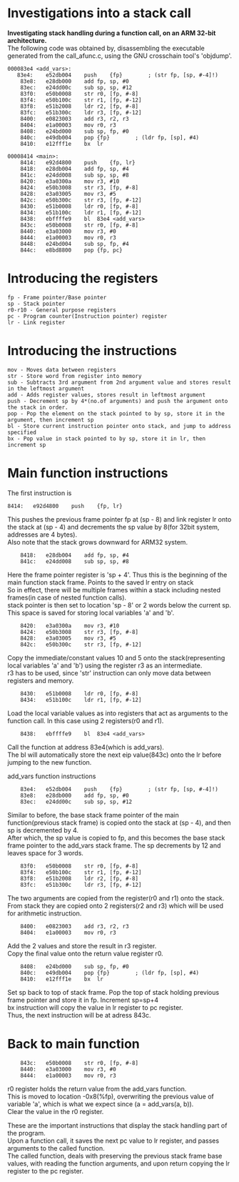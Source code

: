 # Investigations into a stack call

**Investigating stack handling during a function call, on an ARM 32-bit architecture.** <br>
The following code was obtained by, disassembling the executable generated from the call\_afunc.c, using the GNU crosschain tool's 'objdump'.
```
000083e4 <add_vars>:
   83e4:	e52db004 	push	{fp}		; (str fp, [sp, #-4]!)
    83e8:	e28db000 	add	fp, sp, #0
    83ec:	e24dd00c 	sub	sp, sp, #12
    83f0:	e50b0008 	str	r0, [fp, #-8]
    83f4:	e50b100c 	str	r1, [fp, #-12]
    83f8:	e51b2008 	ldr	r2, [fp, #-8]
    83fc:	e51b300c 	ldr	r3, [fp, #-12]
    8400:	e0823003 	add	r3, r2, r3
    8404:	e1a00003 	mov	r0, r3
    8408:	e24bd000 	sub	sp, fp, #0
    840c:	e49db004 	pop	{fp}		; (ldr fp, [sp], #4)
    8410:	e12fff1e 	bx	lr

00008414 <main>:
    8414:	e92d4800 	push	{fp, lr}
    8418:	e28db004 	add	fp, sp, #4
    841c:	e24dd008 	sub	sp, sp, #8
    8420:	e3a0300a 	mov	r3, #10
    8424:	e50b3008 	str	r3, [fp, #-8]
    8428:	e3a03005 	mov	r3, #5
    842c:	e50b300c 	str	r3, [fp, #-12]
    8430:	e51b0008 	ldr	r0, [fp, #-8]
    8434:	e51b100c 	ldr	r1, [fp, #-12]
    8438:	ebffffe9 	bl	83e4 <add_vars>
    843c:	e50b0008 	str	r0, [fp, #-8]
    8440:	e3a03000 	mov	r3, #0
    8444:	e1a00003 	mov	r0, r3
    8448:	e24bd004 	sub	sp, fp, #4
    844c:	e8bd8800 	pop	{fp, pc}

```
# Introducing the registers

```
fp - Frame pointer/Base pointer
sp - Stack pointer
r0-r10 - General purpose registers
pc - Program counter(Instruction pointer) register
lr - Link register
```

# Introducing the instructions
```
mov - Moves data between registers
str - Store word from register into memory
sub - Subtracts 3rd argument from 2nd argument value and stores result in the leftmost argument
add - Adds register values, stores result in leftmost argument
push - Decrement sp by 4*(no.of arguments) and push the argument onto the stack in order.
pop - Pop the element on the stack pointed to by sp, store it in the argument, then increment sp 
bl - Store current instruction pointer onto stack, and jump to address specified
bx - Pop value in stack pointed to by sp, store it in lr, then increment sp

```
# Main function instructions

The first instruction is 
```
8414:	e92d4800 	push	{fp, lr}
```
This pushes the previous frame pointer fp at (sp - 8) and link register lr onto the stack at (sp - 4) and decrements the sp value by 8(for 32bit system, addresses are 4 bytes). <br>
Also note that the stack grows downward for ARM32 system. <br>

```
    8418:	e28db004 	add	fp, sp, #4
    841c:	e24dd008 	sub	sp, sp, #8
```
Here the frame pointer register is 'sp + 4'. Thus this is the beginning of the main function stack frame. Points to the saved lr entry on stack <br>
So in effect, there will be multiple frames within a stack including nested frames(in case of nested function calls). <br>
stack pointer is then set to location 'sp - 8' or 2 words below the current sp. This space is saved for storing local variables 'a' and 'b'.

```
    8420:	e3a0300a 	mov	r3, #10
    8424:	e50b3008 	str	r3, [fp, #-8]
    8428:	e3a03005 	mov	r3, #5
    842c:	e50b300c 	str	r3, [fp, #-12]
```
Copy the immediate/constant values 10 and 5 onto the stack(representing local variables 'a' and 'b') using the register r3 as an intermediate. <br>
r3 has to be used, since 'str' instruction can only move data between registers and memory. 

```
    8430:	e51b0008 	ldr	r0, [fp, #-8]
    8434:	e51b100c 	ldr	r1, [fp, #-12]
```
Load the local variable values as into registers that act as arguments to the function call. In this case using 2 registers(r0 and r1).

```
    8438:	ebffffe9 	bl	83e4 <add_vars>
```
Call the function at address 83e4(which is add\_vars). <br>
The bl will automatically store the next eip value(843c) onto the lr before jumping to the new function.

 add\_vars function instructions

```
    83e4:	e52db004 	push	{fp}		; (str fp, [sp, #-4]!)
    83e8:	e28db000 	add	fp, sp, #0
    83ec:	e24dd00c 	sub	sp, sp, #12
```
Similar to before, the base stack frame pointer of the main function(previous stack frame) is copied onto the stack at (sp - 4), and then sp is decremented by 4. <br>
After which, the sp value is copied to fp, and this becomes the base stack frame pointer to the add\_vars stack frame.
The sp decrements by 12 and leaves space for 3 words.

```
    83f0:	e50b0008 	str	r0, [fp, #-8]
    83f4:	e50b100c 	str	r1, [fp, #-12]
    83f8:	e51b2008 	ldr	r2, [fp, #-8]
    83fc:	e51b300c 	ldr	r3, [fp, #-12]
```
The two arguments are copied from the register(r0 and r1) onto the stack. <br>
From stack they are copied onto 2 registers(r2 and r3) which will be used for arithmetic instruction.

```
    8400:	e0823003 	add	r3, r2, r3
    8404:	e1a00003 	mov	r0, r3
```
Add the 2 values and store the result in r3 register. <br>
Copy the final value onto the return value register r0.
```
    8408:	e24bd000 	sub	sp, fp, #0
    840c:	e49db004 	pop	{fp}		; (ldr fp, [sp], #4)
    8410:	e12fff1e 	bx	lr
```
Set sp back to top of stack frame.
Pop the top of stack holding previous frame pointer and store it in fp. Increment sp=sp+4 <br>
bx instruction will copy the value in lr register to pc register.<br>
Thus, the next instruction will be at adress 843c.

# Back to main function
```
    843c:	e50b0008 	str	r0, [fp, #-8]
    8440:	e3a03000 	mov	r3, #0
    8444:	e1a00003 	mov	r0, r3
```
r0 register holds the return value from the add\_vars function. <br>
This is moved to location -0x8(%fp), overwriting the previous value of variable 'a', which is what we expect since (a = add\_vars(a, b)). <br>
Clear the value in the r0 register. <br>

These are the important instructions that display the stack handling part of the program. <br>
Upon a function call, it saves the next pc value to lr register, and passes arguments to the called function. <br>
The called function, deals with preserving the previous stack frame base values, with reading the function arguments, and upon return copying the lr register to the pc register. 

